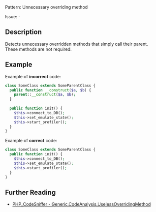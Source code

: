 Pattern: Unnecessary overriding method

Issue: -

## Description

Detects unnecessary overridden methods that simply call their parent. These methods are not required.

## Example

Example of **incorrect** code:

``` php
class SomeClass extends SomeParentClass {
  public function __construct($a, $b) {
    parent::__construct($a, $b);
  }
  
  public function init() {
    $this->connect_to_DB();
    $this->set_emulate_state();
    $this->start_profiler();
  }  
}
```
  
Example of **correct** code:

``` php
class SomeClass extends SomeParentClass {
  public function init() {
    $this->connect_to_DB();
    $this->set_emulate_state();
    $this->start_profiler();
  }
}
```

## Further Reading

* [PHP_CodeSniffer - Generic.CodeAnalysis.UselessOverridingMethod](https://github.com/squizlabs/PHP_CodeSniffer/blob/master/src/Standards/Generic/Sniffs/CodeAnalysis/UselessOverridingMethodSniff.php)